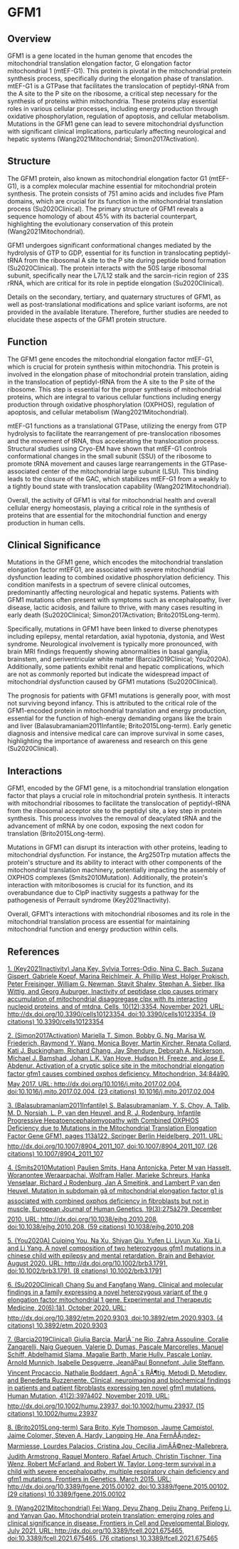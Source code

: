 # GFM1

## Overview
GFM1 is a gene located in the human genome that encodes the mitochondrial translation elongation factor, G elongation factor mitochondrial 1 (mtEF-G1). This protein is pivotal in the mitochondrial protein synthesis process, specifically during the elongation phase of translation. mtEF-G1 is a GTPase that facilitates the translocation of peptidyl-tRNA from the A site to the P site on the ribosome, a critical step necessary for the synthesis of proteins within mitochondria. These proteins play essential roles in various cellular processes, including energy production through oxidative phosphorylation, regulation of apoptosis, and cellular metabolism. Mutations in the GFM1 gene can lead to severe mitochondrial dysfunction with significant clinical implications, particularly affecting neurological and hepatic systems (Wang2021Mitochondrial; Simon2017Activation).

## Structure
The GFM1 protein, also known as mitochondrial elongation factor G1 (mtEF-G1), is a complex molecular machine essential for mitochondrial protein synthesis. The protein consists of 751 amino acids and includes five Pfam domains, which are crucial for its function in the mitochondrial translation process (Su2020Clinical). The primary structure of GFM1 reveals a sequence homology of about 45% with its bacterial counterpart, highlighting the evolutionary conservation of this protein (Wang2021Mitochondrial).

GFM1 undergoes significant conformational changes mediated by the hydrolysis of GTP to GDP, essential for its function in translocating peptidyl-tRNA from the ribosomal A site to the P site during peptide bond formation (Su2020Clinical). The protein interacts with the 50S large ribosomal subunit, specifically near the L7/L12 stalk and the sarcin-ricin region of 23S rRNA, which are critical for its role in peptide elongation (Su2020Clinical).

Details on the secondary, tertiary, and quaternary structures of GFM1, as well as post-translational modifications and splice variant isoforms, are not provided in the available literature. Therefore, further studies are needed to elucidate these aspects of the GFM1 protein structure.

## Function
The GFM1 gene encodes the mitochondrial elongation factor mtEF-G1, which is crucial for protein synthesis within mitochondria. This protein is involved in the elongation phase of mitochondrial protein translation, aiding in the translocation of peptidyl-tRNA from the A site to the P site of the ribosome. This step is essential for the proper synthesis of mitochondrial proteins, which are integral to various cellular functions including energy production through oxidative phosphorylation (OXPHOS), regulation of apoptosis, and cellular metabolism (Wang2021Mitochondrial).

mtEF-G1 functions as a translational GTPase, utilizing the energy from GTP hydrolysis to facilitate the rearrangement of pre-translocation ribosomes and the movement of tRNA, thus accelerating the translocation process. Structural studies using Cryo-EM have shown that mtEF-G1 controls conformational changes in the small subunit (SSU) of the ribosome to promote tRNA movement and causes large rearrangements in the GTPase-associated center of the mitochondrial large subunit (LSU). This binding leads to the closure of the GAC, which stabilizes mtEF-G1 from a weakly to a tightly bound state with translocation capability (Wang2021Mitochondrial). 

Overall, the activity of GFM1 is vital for mitochondrial health and overall cellular energy homeostasis, playing a critical role in the synthesis of proteins that are essential for the mitochondrial function and energy production in human cells.

## Clinical Significance
Mutations in the GFM1 gene, which encodes the mitochondrial translation elongation factor mtEFG1, are associated with severe mitochondrial dysfunction leading to combined oxidative phosphorylation deficiency. This condition manifests in a spectrum of severe clinical outcomes, predominantly affecting neurological and hepatic systems. Patients with GFM1 mutations often present with symptoms such as encephalopathy, liver disease, lactic acidosis, and failure to thrive, with many cases resulting in early death (Su2020Clinical; Simon2017Activation; Brito2015Long-term).

Specifically, mutations in GFM1 have been linked to diverse phenotypes including epilepsy, mental retardation, axial hypotonia, dystonia, and West syndrome. Neurological involvement is typically more pronounced, with brain MRI findings frequently showing abnormalities in basal ganglia, brainstem, and periventricular white matter (Barcia2019Clinical; You2020A). Additionally, some patients exhibit renal and hepatic complications, which are not as commonly reported but indicate the widespread impact of mitochondrial dysfunction caused by GFM1 mutations (Su2020Clinical).

The prognosis for patients with GFM1 mutations is generally poor, with most not surviving beyond infancy. This is attributed to the critical role of the GFM1-encoded protein in mitochondrial translation and energy production, essential for the function of high-energy demanding organs like the brain and liver (Balasubramaniam2011Infantile; Brito2015Long-term). Early genetic diagnosis and intensive medical care can improve survival in some cases, highlighting the importance of awareness and research on this gene (Su2020Clinical).

## Interactions
GFM1, encoded by the GFM1 gene, is a mitochondrial translation elongation factor that plays a crucial role in mitochondrial protein synthesis. It interacts with mitochondrial ribosomes to facilitate the translocation of peptidyl-tRNA from the ribosomal acceptor site to the peptidyl site, a key step in protein synthesis. This process involves the removal of deacylated tRNA and the advancement of mRNA by one codon, exposing the next codon for translation (Brito2015Long-term).

Mutations in GFM1 can disrupt its interaction with other proteins, leading to mitochondrial dysfunction. For instance, the Arg250Trp mutation affects the protein's structure and its ability to interact with other components of the mitochondrial translation machinery, potentially impacting the assembly of OXPHOS complexes (Smits2010Mutation). Additionally, the protein's interaction with mitoribosomes is crucial for its function, and its overabundance due to ClpP inactivity suggests a pathway for the pathogenesis of Perrault syndrome (Key2021Inactivity).

Overall, GFM1's interactions with mitochondrial ribosomes and its role in the mitochondrial translation process are essential for maintaining mitochondrial function and energy production within cells.


## References


[1. (Key2021Inactivity) Jana Key, Sylvia Torres-Odio, Nina C. Bach, Suzana Gispert, Gabriele Koepf, Marina Reichlmeir, A. Phillip West, Holger Prokisch, Peter Freisinger, William G. Newman, Stavit Shalev, Stephan A. Sieber, Ilka Wittig, and Georg Auburger. Inactivity of peptidase clpp causes primary accumulation of mitochondrial disaggregase clpx with its interacting nucleoid proteins, and of mtdna. Cells, 10(12):3354, November 2021. URL: http://dx.doi.org/10.3390/cells10123354, doi:10.3390/cells10123354. (9 citations) 10.3390/cells10123354](https://doi.org/10.3390/cells10123354)

[2. (Simon2017Activation) Mariella T. Simon, Bobby G. Ng, Marisa W. Friederich, Raymond Y. Wang, Monica Boyer, Martin Kircher, Renata Collard, Kati J. Buckingham, Richard Chang, Jay Shendure, Deborah A. Nickerson, Michael J. Bamshad, Johan L.K. Van Hove, Hudson H. Freeze, and Jose E. Abdenur. Activation of a cryptic splice site in the mitochondrial elongation factor gfm1 causes combined oxphos deficiency. Mitochondrion, 34:84â90, May 2017. URL: http://dx.doi.org/10.1016/j.mito.2017.02.004, doi:10.1016/j.mito.2017.02.004. (23 citations) 10.1016/j.mito.2017.02.004](https://doi.org/10.1016/j.mito.2017.02.004)

[3. (Balasubramaniam2011Infantile) S. Balasubramaniam, Y. S. Choy, A. Talib, M. D. Norsiah, L. P. van den Heuvel, and R. J. Rodenburg. Infantile Progressive Hepatoencephalomyopathy with Combined OXPHOS Deficiency due to Mutations in the Mitochondrial Translation Elongation Factor Gene GFM1, pages 113â122. Springer Berlin Heidelberg, 2011. URL: http://dx.doi.org/10.1007/8904_2011_107, doi:10.1007/8904_2011_107. (26 citations) 10.1007/8904_2011_107](https://doi.org/10.1007/8904_2011_107)

[4. (Smits2010Mutation) Paulien Smits, Hana Antonicka, Peter M van Hasselt, Woranontee Weraarpachai, Wolfram Haller, Marieke Schreurs, Hanka Venselaar, Richard J Rodenburg, Jan A Smeitink, and Lambert P van den Heuvel. Mutation in subdomain gâ of mitochondrial elongation factor g1 is associated with combined oxphos deficiency in fibroblasts but not in muscle. European Journal of Human Genetics, 19(3):275â279, December 2010. URL: http://dx.doi.org/10.1038/ejhg.2010.208, doi:10.1038/ejhg.2010.208. (59 citations) 10.1038/ejhg.2010.208](https://doi.org/10.1038/ejhg.2010.208)

[5. (You2020A) Cuiping You, Na Xu, Shiyan Qiu, Yufen Li, Liyun Xu, Xia Li, and Li Yang. A novel composition of two heterozygous gfm1 mutations in a chinese child with epilepsy and mental retardation. Brain and Behavior, August 2020. URL: http://dx.doi.org/10.1002/brb3.1791, doi:10.1002/brb3.1791. (8 citations) 10.1002/brb3.1791](https://doi.org/10.1002/brb3.1791)

[6. (Su2020Clinical) Chang Su and Fangfang Wang. Clinical and molecular findings in a family expressing a novel heterozygous variant of the g elongation factor mitochondrial 1 gene. Experimental and Therapeutic Medicine, 20(6):1â1, October 2020. URL: http://dx.doi.org/10.3892/etm.2020.9303, doi:10.3892/etm.2020.9303. (4 citations) 10.3892/etm.2020.9303](https://doi.org/10.3892/etm.2020.9303)

[7. (Barcia2019Clinical) Giulia Barcia, MarlÃ¨ne Rio, Zahra Assouline, Coralie Zangarelli, Naig Gueguen, Valerie D. Dumas, Pascale Marcorelles, Manuel Schiff, Abdelhamid Slama, Magalie Barth, Marie Hully, Pascale Lonlay, Arnold Munnich, Isabelle Desguerre, JeanâPaul Bonnefont, Julie Steffann, Vincent Procaccio, Nathalie Boddaert, AgnÃ¨s RÃ¶tig, Metodi D. Metodiev, and Benedetta Ruzzenente. Clinical, neuroimaging and biochemical findings in patients and patient fibroblasts expressing ten novel gfm1 mutations. Human Mutation, 41(2):397â402, November 2019. URL: http://dx.doi.org/10.1002/humu.23937, doi:10.1002/humu.23937. (15 citations) 10.1002/humu.23937](https://doi.org/10.1002/humu.23937)

[8. (Brito2015Long-term) Sara Brito, Kyle Thompson, Jaume Campistol, Jaime Colomer, Steven A. Hardy, Langping He, Ana FernÃÂ¡ndez-Marmiesse, Lourdes Palacios, Cristina Jou, Cecilia JimÃÂ©nez-Mallebrera, Judith Armstrong, Raquel Montero, Rafael Artuch, Christin Tischner, Tina Wenz, Robert McFarland, and Robert W. Taylor. Long-term survival in a child with severe encephalopathy, multiple respiratory chain deficiency and gfm1 mutations. Frontiers in Genetics, March 2015. URL: http://dx.doi.org/10.3389/fgene.2015.00102, doi:10.3389/fgene.2015.00102. (29 citations) 10.3389/fgene.2015.00102](https://doi.org/10.3389/fgene.2015.00102)

[9. (Wang2021Mitochondrial) Fei Wang, Deyu Zhang, Dejiu Zhang, Peifeng Li, and Yanyan Gao. Mitochondrial protein translation: emerging roles and clinical significance in disease. Frontiers in Cell and Developmental Biology, July 2021. URL: http://dx.doi.org/10.3389/fcell.2021.675465, doi:10.3389/fcell.2021.675465. (76 citations) 10.3389/fcell.2021.675465](https://doi.org/10.3389/fcell.2021.675465)